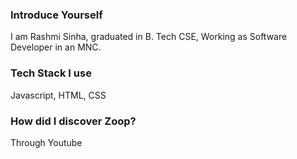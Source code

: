 ### Introduce Yourself
I am Rashmi Sinha, graduated in B. Tech CSE, Working as Software Developer in an MNC.

### Tech Stack I use
Javascript, HTML, CSS

### How did I discover Zoop?
Through Youtube

